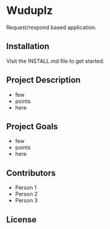 # Wuduplz

Request/respond based application.

## Installation

Visit the INSTALL.md file to get started.

## Project Description

* few 
* points
* here

## Project Goals

* few 
* points
* here

## Contributors

* Person 1
* Person 2
* Person 3

## License
